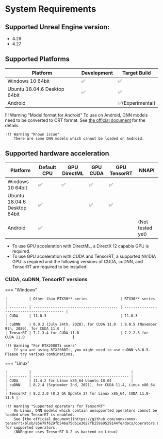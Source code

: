 # System Requirements

## Supported Unreal Engine version:

- 4.26
- 4.27

## Supported Platforms

| Platform                   | Development | Target Build |
| -------------------------- | ----------- | ------------ |
| Windows 10 64bit           | ✅          | ✅          |
| Ubuntu 18.04.6 Desktop 64bit | ✅          | ✅           | 
| Android                    |             | ✅(Experimental) |

!!! Warning "Model format for Android"
    To use on Android, DNN models need to be converted to ORT format. See [the official document](https://onnxruntime.ai/docs/reference/ort-model-format.html) for the details.

    !!! Warning "Known issue"
        There are some DNN models which cannot be loaded on Android.

## Supported hardware acceleration 

| Platform                   | Default CPU | GPU DirectML | GPU CUDA | GPU TensorRT | NNAPI |
| -------------------------- | ----------- | ------------ | -------- |------------- | ----- |
| Windows 10 64bit           | ✅          | ✅          | ✅       | ✅          |       |
| Ubuntu 18.04.6 Desktop 64bit | ✅          |              | ✅      | ✅          |        |
| Android                    | ✅          |              |          |             | (Not tested yet) |

- To use GPU acceleration with DirectML, a DirectX 12 capable GPU is required.
- To use GPU acceleration with CUDA and TensorRT, a supported NVIDIA GPU is required and the following versions of CUDA, cuDNN, and TensorRT are required to be installed. 

### CUDA, cuDNN, TensorRT versions

=== "Windows"

    |          | Other than RTX30** series               | RTX30** series                             |
    | -------- | --------------------------------------- | ------------------------------------------ |
    | CUDA     | 11.0.3                                  | 11.0.3                                     |
    | cuDNN    | 8.0.2 (July 24th, 2020), for CUDA 11.0  | 8.0.5 (November 9th, 2020), for CUDA 11.0  |
    | TensorRT | 7.1.3.4 for CUDA 11.0                   | 7.2.2.3 for CUDA 11.0                      |

    !!! Warning "For RTX2080Ti users"
        If you are using RTX2080Ti, you might need to use cuDNN v8.0.5. Please try various combinations.  

=== "Linux"

    |          |                                              |
    | -------- | -------------------------------------------- |
    | CUDA     | 11.4.2 for Linux x86_64 Ubuntu 18.04         |
    | cuDNN    | 8.2.4 (September 2nd, 2021), for CUDA 11.4, Linux x86_64 |
    | TensorRT | 8.2.3.0 (8.2 GA Update 2) for Linux x86_64, CUDA 11.0-11.5 |

    !!! Warning "Supported operators for TensorRT"
        On Linux, DNN models which contain unsupported operators cannot be loaded when TensorRT is enabled.  
        See [the official document](https://github.com/onnx/onnx-tensorrt/blob/85e79f629fb546a75d61e3027fb259a9529144fe/docs/operators.md) for supported operators.  
        (NNEngine uses TensorRT 8.2 as backend on Linux)
